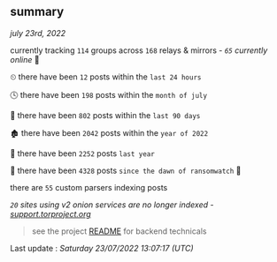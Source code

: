 
## summary
_july 23rd, 2022_

currently tracking `114` groups across `168` relays & mirrors - _`65` currently online_ 📡

⏲ there have been `12` posts within the `last 24 hours`

🕓 there have been `198` posts within the `month of july`

📅 there have been `802` posts within the `last 90 days`

🏚 there have been `2042` posts within the `year of 2022`

🚀 there have been `2252` posts `last year`

🦕 there have been `4328` posts `since the dawn of ransomwatch` 🐣

there are `55` custom parsers indexing posts

_`20` sites using v2 onion services are no longer indexed - [support.torproject.org](https://support.torproject.org/onionservices/v2-deprecation/)_

> see the project [README](https://github.com/jmousqueton/ransomwatch#readme) for backend technicals



Last update : _Saturday 23/07/2022 13:07:17 (UTC)_

